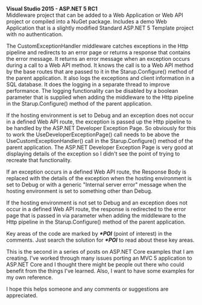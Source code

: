 **Visual Studio 2015 - ASP.NET 5 RC1**  
Middleware project that can be added to a Web Application or Web API project or compiled into a NuGet package.
Includes a demo Web Application that is a slightly modified Standard ASP.NET 5 Template project with no authentication.

The CustomExceptionHandler middleware catches exceptions in the Http pipeline and redirects to an error page or returns a response that contains the error message.  It returns an error message when an exception occurs during a call to a Web API method.  It knows the call is to a Web API method by the base routes that are passed to it in the Starup.Configure() method of the parent application.  It also logs the exceptions and client information in a SQL database.  It does the logging in a separate thread to improve performance.  The logging functionality can be disabled by a boolean parameter that is supplied when adding the middleware to the Http pipeline in the Starup.Configure() method of the parent application.

If the hosting environment is set to Debug and an exception does not occur in a defined Web API route, the exception is passed up the Http pipeline to be handled by the ASP.NET Developer Exception Page.  So obviously for this to work the UseDeveloperExceptionPage() call needs to be above the UseCustomExceptionHandler() call in the Starup.Configure() method of the parent application.  The ASP.NET Developer Exception Page is very good at displaying details of the exception so I didn't see the point of trying to recreate that functionality.

If an exception occurs in a defined Web API route, the Response Body is replaced with the details of the exception when the hosting environment is set to Debug or with a generic "Internal server error" message when the hosting environment is set to something other than Debug.

If the hosting environment is not set to Debug and an exception does not occur in a defined Web API route, the response is redirected to the error page that is passed in via parameter when adding the middleware to the Http pipeline in the Starup.Configure() method of the parent application.

Key areas of the code are marked by **_*POI_** (point of interest) in the comments.  Just search the solution for **_*POI_** to read about these key areas.

This is the second in a series of posts on ASP.NET Core examples that I am creating.  I've worked through many issues porting an MVC 5 application to ASP.NET Core and I thought there might be people out there who could benefit from the things I've learned.  Also, I want to have some examples for my own reference.

I hope this helps someone and any comments or suggestions are appreciated.


